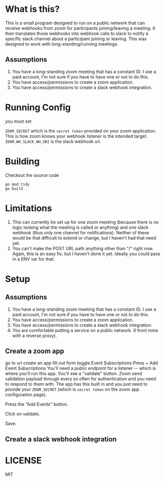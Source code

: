 # What is this?

This is a small program designed to run on a public network that can receive webhooks from zoom for participants joining/leaving a meeting. It then translates those webhooks into webhook calls to slack to notify a specific slack channel about a participant joining or leaving. This was designed to work with long-standing/running meetings. 

## Assumptions


1. You have a long-standing zoom meeting that has a constant ID. I use a paid account, I'm not sure if you have to have one or not to do this.
1. You have access/permissions to create a zoom application.
1. You have access/permissions to create a slack webhook integration.



# Running Config

you must set

`ZOOM_SECRET` which is the `secret token` provided on your zoom application. This is how zoom knows your webhook listener is the intended target.
`ZOOM_WH_SLACK_WH_URI` is the slack webhook uri. 


# Building

Checkout the source code

    go mod tidy
    go build .


# Limitations
1. This can currently be set up for one zoom meeting (because there is no logic looking what the meeting is called or anything) and one slack webhook (thus only one channel for notifications). Neither of these would be that difficult to extend or change, but I haven't had that need yet. 
1. You can't make the POST URL path anything other than "/" right now. Again, this is an easy fix, but I haven't done it yet. Ideally you could pass in a ENV var for that. 



# Setup

## Assumptions

1. You have a long-standing zoom meeting that has a constant ID. I use a paid account, I'm not sure if you have to have one or not to do this.
1. You have access/permissions to create a zoom application.
1. You have access/permissions to create a slack webhook integration.
1. You are comfortable putting a service on a public network. (I front mine with a reverse proxy).

## Create a zoom app

go to uri
create an app
fill out form
toggle Event Subscriptions
Press + Add Event Subscriptions
You'll need a public endpoint for a listener -- which is where you'll run this app. You'll see a "validate" button. Zoom send validation payload through every so often for authentication and you need to respond to them with. The app has this built in and you just need to provide your `ZOOM_SECRET` (which is `secret token` on the zoom app configuration page).  

Press the "Add Events" button.

Click on validate. 

Save.



## Create a slack webhook integration







# LICENSE
MIT